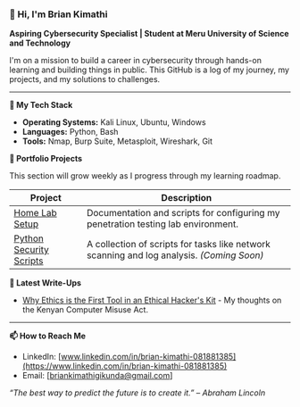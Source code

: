 
### 👋 Hi, I'm Brian Kimathi

**Aspiring Cybersecurity Specialist | Student at Meru University of Science and Technology**

I'm on a mission to build a career in cybersecurity through hands-on learning and building things in public. This GitHub is a log of my journey, my projects, and my solutions to challenges.

---

**🧰 My Tech Stack**
*   **Operating Systems:** Kali Linux, Ubuntu, Windows
*   **Languages:** Python, Bash
*   **Tools:** Nmap, Burp Suite, Metasploit, Wireshark, Git

**📂 Portfolio Projects**

This section will grow weekly as I progress through my learning roadmap.

| Project | Description |
|---|---|
| [Home Lab Setup](https://github.com/briankimathigikunda/My-Security-Journey) | Documentation and scripts for configuring my penetration testing lab environment. |
| [Python Security Scripts](https://github.com/briankimathigikunda/My-Security-Journey/Python-Security-Scripts) | A collection of scripts for tasks like network scanning and log analysis. *(Coming Soon)* |

**📝 Latest Write-Ups**
*   [Why Ethics is the First Tool in an Ethical Hacker's Kit](https://github.com/briankimathigikunda/My-Security-Journey) - My thoughts on the Kenyan Computer Misuse Act.

---

**📫 How to Reach Me**
*   LinkedIn: [www.linkedin.com/in/brian-kimathi-081881385](https://www.linkedin.com/in/brian-kimathi-081881385)
*   Email: [briankimathigikunda@gmail.com]

*“The best way to predict the future is to create it.” – Abraham Lincoln*
